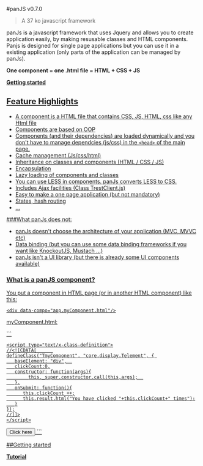 #panJS v0.7.0 
> A 37 ko javascript framework 

panJs is a javascript framework that uses Jquery and allows you to create application easily, by making resusable classes and HTML components.
<br/>
Panjs is designed for single page applications but you can use it in a existing application (only parts of the application can be managed by panJs).
</p>

<p><b>One component = one .html file = HTML + CSS + JS</b></p>

<p><a href="http://www.nexilearn.com/panjs/trunk/doc/tutorial" target="_blank"><b>Getting started</b></p>

## Feature Highlights

* A component is a HTML file that contains CSS, JS, HTML, css <link> like any Html file
* Components are based on OOP
* Components (and their dependencies) are loaded dynamically and you don't have to manage dependcies (js/css) in the `<head>` of the main page.
* Cache management (Js/css/html)
* Inheritance on classes and components (HTML / CSS / JS)
* Encapsulation
* Lazy loading of components and classes
* You can use LESS in components. panJs converts LESS to CSS.
* Includes Ajax facilities (Class TrestClient.js)
* Easy to make a one page application (but not mandatory)
* States, hash routing
* ...


###What panJs does not:

* panJs doesn't choose the architecture of your application (MVC, MVVC etc)</li>
* Data binding (but you can use some data binding frameworks if you want like KnockoutJS, Mustach ...)</li>
* panJs isn't a UI library (but there is already some UI components available)</li>


### What is a panJS component?

You put a component in HTML page (or in another HTML component) like this:

```
<div data-compo="app.myComponent.html"/>
```

<p>myComponent.html:</p>
```
<html> 
  <head>
    <style type="text/css">
    .TmyComponent .result
     {
        font-weight: bold;           
        color: #428bca
     }   
    </style>

    <script type="text/x-class-definition">
    //<![CDATA[      
    defineClass("TmyComponent", "core.display.Telement", { 
       baseElement: "div",	
       clickCount:0,
       constructor: function(args){
    	    this._super.constructor.call(this,args);  
       },
       onSubmit: function(){
          this.clickCount ++;
          this.result.html("You have clicked "+this.clickCount+" times");
       }
    });
    //]]>
    </script>
  </head>
  
  <body>
     <button type="submit" id="btnSubmit" class="btn btn-danger" data-onclick="this.onSubmit">Click here</button>
     <span id="result" class="result"></span>
  </body>
</html>
```

##Getting started

<p><a href="http://www.nexilearn.com/panjs/trunk/doc/tutorial" target="_blank"><b>Tutorial</b></p>


